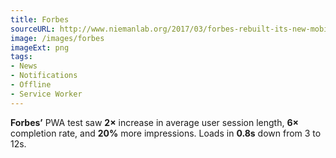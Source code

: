 ```yaml
---
title: Forbes
sourceURL: http://www.niemanlab.org/2017/03/forbes-rebuilt-its-new-mobile-website-as-a-progressive-web-app/
image: /images/forbes
imageExt: png
tags:
- News
- Notifications
- Offline
- Service Worker
---
```


**Forbes’** PWA test saw **2×** increase in average user session length, **6×** completion rate, and **20%** more impressions. Loads in **0.8s** down from 3 to 12s.

